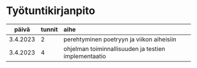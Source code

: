 # Työtuntikirjanpito

| päivä | tunnit | aihe |
| :----:|:-----| :-----|
| 3.4.2023 | 2 | perehtyminen poetryyn ja viikon aiheisiin |
| 3.4.2023 | 4 | ohjelman toiminnallisuuden ja testien implementaatio |
